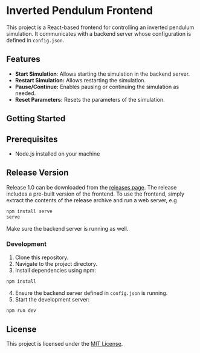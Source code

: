 # Inverted Pendulum Frontend

This project is a React-based frontend for controlling an inverted pendulum simulation. It communicates with a backend server whose configuration is defined in `config.json`.

## Features

- **Start Simulation**: Allows starting the simulation in the backend server.
- **Restart Simulation:** Allows restarting the simulation.
- **Pause/Continue:** Enables pausing or continuing the simulation as needed.
- **Reset Parameters:** Resets the parameters of the simulation.

## Getting Started

## Prerequisites

- Node.js installed on your machine

## Release Version

Release 1.0 can be downloaded from the [releases page](https://github.com/linem-davton/inverted_pendulum_frontend/releases/tag/v1.0.0).
The release includes a pre-built version of the frontend.
To use the frontend, simply extract the contents of the release archive and run a web server, e.g 

```BASH
npm install serve
serve
```

Make sure the backend server is running as well.

### Development

1. Clone this repository.
2. Navigate to the project directory.
3. Install dependencies using npm:

```bash
npm install

```

4. Ensure the backend server defined in `config.json` is running.
5. Start the development server:

```BASH
npm run dev
```

## License

This project is licensed under the [MIT License](LICENSE).
